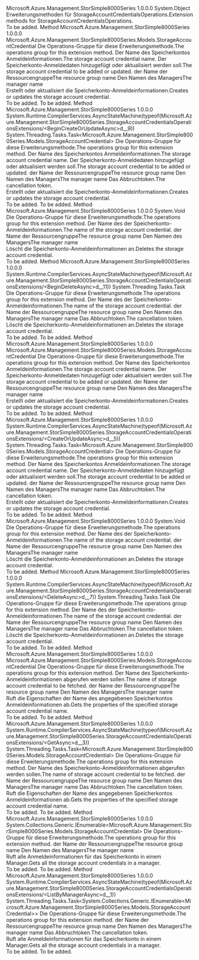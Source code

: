 <Type Name="StorageAccountCredentialsOperationsExtensions" FullName="Microsoft.Azure.Management.StorSimple8000Series.StorageAccountCredentialsOperationsExtensions">
  <TypeSignature Language="C#" Value="public static class StorageAccountCredentialsOperationsExtensions" />
  <TypeSignature Language="ILAsm" Value=".class public auto ansi abstract sealed beforefieldinit StorageAccountCredentialsOperationsExtensions extends System.Object" />
  <TypeSignature Language="DocId" Value="T:Microsoft.Azure.Management.StorSimple8000Series.StorageAccountCredentialsOperationsExtensions" />
  <TypeSignature Language="VB.NET" Value="Public Module StorageAccountCredentialsOperationsExtensions" />
  <TypeSignature Language="F#" Value="type StorageAccountCredentialsOperationsExtensions = class" />
  <AssemblyInfo>
    <AssemblyName>Microsoft.Azure.Management.StorSimple8000Series</AssemblyName>
    <AssemblyVersion>1.0.0.0</AssemblyVersion>
  </AssemblyInfo>
  <Base>
    <BaseTypeName>System.Object</BaseTypeName>
  </Base>
  <Interfaces />
  <Docs>
    <summary>
            <span data-ttu-id="22170-101">Erweiterungsmethoden für StorageAccountCredentialsOperations.</span><span class="sxs-lookup"><span data-stu-id="22170-101">Extension methods for StorageAccountCredentialsOperations.</span></span>
            </summary>
    <remarks>To be added.</remarks>
  </Docs>
  <Members>
    <Member MemberName="BeginCreateOrUpdate">
      <MemberSignature Language="C#" Value="public static Microsoft.Azure.Management.StorSimple8000Series.Models.StorageAccountCredential BeginCreateOrUpdate (this Microsoft.Azure.Management.StorSimple8000Series.IStorageAccountCredentialsOperations operations, string storageAccountCredentialName, Microsoft.Azure.Management.StorSimple8000Series.Models.StorageAccountCredential parameters, string resourceGroupName, string managerName);" />
      <MemberSignature Language="ILAsm" Value=".method public static hidebysig class Microsoft.Azure.Management.StorSimple8000Series.Models.StorageAccountCredential BeginCreateOrUpdate(class Microsoft.Azure.Management.StorSimple8000Series.IStorageAccountCredentialsOperations operations, string storageAccountCredentialName, class Microsoft.Azure.Management.StorSimple8000Series.Models.StorageAccountCredential parameters, string resourceGroupName, string managerName) cil managed" />
      <MemberSignature Language="DocId" Value="M:Microsoft.Azure.Management.StorSimple8000Series.StorageAccountCredentialsOperationsExtensions.BeginCreateOrUpdate(Microsoft.Azure.Management.StorSimple8000Series.IStorageAccountCredentialsOperations,System.String,Microsoft.Azure.Management.StorSimple8000Series.Models.StorageAccountCredential,System.String,System.String)" />
      <MemberSignature Language="VB.NET" Value="&lt;Extension()&gt;&#xA;Public Function BeginCreateOrUpdate (operations As IStorageAccountCredentialsOperations, storageAccountCredentialName As String, parameters As StorageAccountCredential, resourceGroupName As String, managerName As String) As StorageAccountCredential" />
      <MemberSignature Language="F#" Value="static member BeginCreateOrUpdate : Microsoft.Azure.Management.StorSimple8000Series.IStorageAccountCredentialsOperations * string * Microsoft.Azure.Management.StorSimple8000Series.Models.StorageAccountCredential * string * string -&gt; Microsoft.Azure.Management.StorSimple8000Series.Models.StorageAccountCredential" Usage="Microsoft.Azure.Management.StorSimple8000Series.StorageAccountCredentialsOperationsExtensions.BeginCreateOrUpdate (operations, storageAccountCredentialName, parameters, resourceGroupName, managerName)" />
      <MemberType>Method</MemberType>
      <AssemblyInfo>
        <AssemblyName>Microsoft.Azure.Management.StorSimple8000Series</AssemblyName>
        <AssemblyVersion>1.0.0.0</AssemblyVersion>
      </AssemblyInfo>
      <ReturnValue>
        <ReturnType>Microsoft.Azure.Management.StorSimple8000Series.Models.StorageAccountCredential</ReturnType>
      </ReturnValue>
      <Parameters>
        <Parameter Name="operations" Type="Microsoft.Azure.Management.StorSimple8000Series.IStorageAccountCredentialsOperations" RefType="this" />
        <Parameter Name="storageAccountCredentialName" Type="System.String" />
        <Parameter Name="parameters" Type="Microsoft.Azure.Management.StorSimple8000Series.Models.StorageAccountCredential" />
        <Parameter Name="resourceGroupName" Type="System.String" />
        <Parameter Name="managerName" Type="System.String" />
      </Parameters>
      <Docs>
        <param name="operations">
            <span data-ttu-id="22170-102">Die Operations-Gruppe für diese Erweiterungsmethode.</span><span class="sxs-lookup"><span data-stu-id="22170-102">The operations group for this extension method.</span></span>
            </param>
        <param name="storageAccountCredentialName">
            <span data-ttu-id="22170-103">Der Name des Speicherkontos Anmeldeinformationen.</span><span class="sxs-lookup"><span data-stu-id="22170-103">The storage account credential name.</span></span>
            </param>
        <param name="parameters">
            <span data-ttu-id="22170-104">Der Speicherkonto-Anmeldedaten hinzugefügt oder aktualisiert werden soll.</span><span class="sxs-lookup"><span data-stu-id="22170-104">The storage account credential to be added or updated.</span></span>
            </param>
        <param name="resourceGroupName">
            <span data-ttu-id="22170-105">der Name der Ressourcengruppe</span><span class="sxs-lookup"><span data-stu-id="22170-105">The resource group name</span></span>
            </param>
        <param name="managerName">
            <span data-ttu-id="22170-106">Den Namen des Managers</span><span class="sxs-lookup"><span data-stu-id="22170-106">The manager name</span></span>
            </param>
        <summary>
            <span data-ttu-id="22170-107">Erstellt oder aktualisiert die Speicherkonto-Anmeldeinformationen.</span><span class="sxs-lookup"><span data-stu-id="22170-107">Creates or updates the storage account credential.</span></span>
            </summary>
        <returns>To be added.</returns>
        <remarks>To be added.</remarks>
      </Docs>
    </Member>
    <Member MemberName="BeginCreateOrUpdateAsync">
      <MemberSignature Language="C#" Value="public static System.Threading.Tasks.Task&lt;Microsoft.Azure.Management.StorSimple8000Series.Models.StorageAccountCredential&gt; BeginCreateOrUpdateAsync (this Microsoft.Azure.Management.StorSimple8000Series.IStorageAccountCredentialsOperations operations, string storageAccountCredentialName, Microsoft.Azure.Management.StorSimple8000Series.Models.StorageAccountCredential parameters, string resourceGroupName, string managerName, System.Threading.CancellationToken cancellationToken = null);" />
      <MemberSignature Language="ILAsm" Value=".method public static hidebysig class System.Threading.Tasks.Task`1&lt;class Microsoft.Azure.Management.StorSimple8000Series.Models.StorageAccountCredential&gt; BeginCreateOrUpdateAsync(class Microsoft.Azure.Management.StorSimple8000Series.IStorageAccountCredentialsOperations operations, string storageAccountCredentialName, class Microsoft.Azure.Management.StorSimple8000Series.Models.StorageAccountCredential parameters, string resourceGroupName, string managerName, valuetype System.Threading.CancellationToken cancellationToken) cil managed" />
      <MemberSignature Language="DocId" Value="M:Microsoft.Azure.Management.StorSimple8000Series.StorageAccountCredentialsOperationsExtensions.BeginCreateOrUpdateAsync(Microsoft.Azure.Management.StorSimple8000Series.IStorageAccountCredentialsOperations,System.String,Microsoft.Azure.Management.StorSimple8000Series.Models.StorageAccountCredential,System.String,System.String,System.Threading.CancellationToken)" />
      <MemberSignature Language="F#" Value="static member BeginCreateOrUpdateAsync : Microsoft.Azure.Management.StorSimple8000Series.IStorageAccountCredentialsOperations * string * Microsoft.Azure.Management.StorSimple8000Series.Models.StorageAccountCredential * string * string * System.Threading.CancellationToken -&gt; System.Threading.Tasks.Task&lt;Microsoft.Azure.Management.StorSimple8000Series.Models.StorageAccountCredential&gt;" Usage="Microsoft.Azure.Management.StorSimple8000Series.StorageAccountCredentialsOperationsExtensions.BeginCreateOrUpdateAsync (operations, storageAccountCredentialName, parameters, resourceGroupName, managerName, cancellationToken)" />
      <MemberType>Method</MemberType>
      <AssemblyInfo>
        <AssemblyName>Microsoft.Azure.Management.StorSimple8000Series</AssemblyName>
        <AssemblyVersion>1.0.0.0</AssemblyVersion>
      </AssemblyInfo>
      <Attributes>
        <Attribute>
          <AttributeName>System.Runtime.CompilerServices.AsyncStateMachine(typeof(Microsoft.Azure.Management.StorSimple8000Series.StorageAccountCredentialsOperationsExtensions/&lt;BeginCreateOrUpdateAsync&gt;d__9))</AttributeName>
        </Attribute>
      </Attributes>
      <ReturnValue>
        <ReturnType>System.Threading.Tasks.Task&lt;Microsoft.Azure.Management.StorSimple8000Series.Models.StorageAccountCredential&gt;</ReturnType>
      </ReturnValue>
      <Parameters>
        <Parameter Name="operations" Type="Microsoft.Azure.Management.StorSimple8000Series.IStorageAccountCredentialsOperations" RefType="this" />
        <Parameter Name="storageAccountCredentialName" Type="System.String" />
        <Parameter Name="parameters" Type="Microsoft.Azure.Management.StorSimple8000Series.Models.StorageAccountCredential" />
        <Parameter Name="resourceGroupName" Type="System.String" />
        <Parameter Name="managerName" Type="System.String" />
        <Parameter Name="cancellationToken" Type="System.Threading.CancellationToken" />
      </Parameters>
      <Docs>
        <param name="operations">
            <span data-ttu-id="22170-108">Die Operations-Gruppe für diese Erweiterungsmethode.</span><span class="sxs-lookup"><span data-stu-id="22170-108">The operations group for this extension method.</span></span>
            </param>
        <param name="storageAccountCredentialName">
            <span data-ttu-id="22170-109">Der Name des Speicherkontos Anmeldeinformationen.</span><span class="sxs-lookup"><span data-stu-id="22170-109">The storage account credential name.</span></span>
            </param>
        <param name="parameters">
            <span data-ttu-id="22170-110">Der Speicherkonto-Anmeldedaten hinzugefügt oder aktualisiert werden soll.</span><span class="sxs-lookup"><span data-stu-id="22170-110">The storage account credential to be added or updated.</span></span>
            </param>
        <param name="resourceGroupName">
            <span data-ttu-id="22170-111">der Name der Ressourcengruppe</span><span class="sxs-lookup"><span data-stu-id="22170-111">The resource group name</span></span>
            </param>
        <param name="managerName">
            <span data-ttu-id="22170-112">Den Namen des Managers</span><span class="sxs-lookup"><span data-stu-id="22170-112">The manager name</span></span>
            </param>
        <param name="cancellationToken">
            <span data-ttu-id="22170-113">Das Abbruchtoken.</span><span class="sxs-lookup"><span data-stu-id="22170-113">The cancellation token.</span></span>
            </param>
        <summary>
            <span data-ttu-id="22170-114">Erstellt oder aktualisiert die Speicherkonto-Anmeldeinformationen.</span><span class="sxs-lookup"><span data-stu-id="22170-114">Creates or updates the storage account credential.</span></span>
            </summary>
        <returns>To be added.</returns>
        <remarks>To be added.</remarks>
      </Docs>
    </Member>
    <Member MemberName="BeginDelete">
      <MemberSignature Language="C#" Value="public static void BeginDelete (this Microsoft.Azure.Management.StorSimple8000Series.IStorageAccountCredentialsOperations operations, string storageAccountCredentialName, string resourceGroupName, string managerName);" />
      <MemberSignature Language="ILAsm" Value=".method public static hidebysig void BeginDelete(class Microsoft.Azure.Management.StorSimple8000Series.IStorageAccountCredentialsOperations operations, string storageAccountCredentialName, string resourceGroupName, string managerName) cil managed" />
      <MemberSignature Language="DocId" Value="M:Microsoft.Azure.Management.StorSimple8000Series.StorageAccountCredentialsOperationsExtensions.BeginDelete(Microsoft.Azure.Management.StorSimple8000Series.IStorageAccountCredentialsOperations,System.String,System.String,System.String)" />
      <MemberSignature Language="VB.NET" Value="&lt;Extension()&gt;&#xA;Public Sub BeginDelete (operations As IStorageAccountCredentialsOperations, storageAccountCredentialName As String, resourceGroupName As String, managerName As String)" />
      <MemberSignature Language="F#" Value="static member BeginDelete : Microsoft.Azure.Management.StorSimple8000Series.IStorageAccountCredentialsOperations * string * string * string -&gt; unit" Usage="Microsoft.Azure.Management.StorSimple8000Series.StorageAccountCredentialsOperationsExtensions.BeginDelete (operations, storageAccountCredentialName, resourceGroupName, managerName)" />
      <MemberType>Method</MemberType>
      <AssemblyInfo>
        <AssemblyName>Microsoft.Azure.Management.StorSimple8000Series</AssemblyName>
        <AssemblyVersion>1.0.0.0</AssemblyVersion>
      </AssemblyInfo>
      <ReturnValue>
        <ReturnType>System.Void</ReturnType>
      </ReturnValue>
      <Parameters>
        <Parameter Name="operations" Type="Microsoft.Azure.Management.StorSimple8000Series.IStorageAccountCredentialsOperations" RefType="this" />
        <Parameter Name="storageAccountCredentialName" Type="System.String" />
        <Parameter Name="resourceGroupName" Type="System.String" />
        <Parameter Name="managerName" Type="System.String" />
      </Parameters>
      <Docs>
        <param name="operations">
            <span data-ttu-id="22170-115">Die Operations-Gruppe für diese Erweiterungsmethode.</span><span class="sxs-lookup"><span data-stu-id="22170-115">The operations group for this extension method.</span></span>
            </param>
        <param name="storageAccountCredentialName">
            <span data-ttu-id="22170-116">Der Name des der Speicherkonto-Anmeldeinformationen.</span><span class="sxs-lookup"><span data-stu-id="22170-116">The name of the storage account credential.</span></span>
            </param>
        <param name="resourceGroupName">
            <span data-ttu-id="22170-117">der Name der Ressourcengruppe</span><span class="sxs-lookup"><span data-stu-id="22170-117">The resource group name</span></span>
            </param>
        <param name="managerName">
            <span data-ttu-id="22170-118">Den Namen des Managers</span><span class="sxs-lookup"><span data-stu-id="22170-118">The manager name</span></span>
            </param>
        <summary>
            <span data-ttu-id="22170-119">Löscht die Speicherkonto-Anmeldeinformationen an.</span><span class="sxs-lookup"><span data-stu-id="22170-119">Deletes the storage account credential.</span></span>
            </summary>
        <remarks>To be added.</remarks>
      </Docs>
    </Member>
    <Member MemberName="BeginDeleteAsync">
      <MemberSignature Language="C#" Value="public static System.Threading.Tasks.Task BeginDeleteAsync (this Microsoft.Azure.Management.StorSimple8000Series.IStorageAccountCredentialsOperations operations, string storageAccountCredentialName, string resourceGroupName, string managerName, System.Threading.CancellationToken cancellationToken = null);" />
      <MemberSignature Language="ILAsm" Value=".method public static hidebysig class System.Threading.Tasks.Task BeginDeleteAsync(class Microsoft.Azure.Management.StorSimple8000Series.IStorageAccountCredentialsOperations operations, string storageAccountCredentialName, string resourceGroupName, string managerName, valuetype System.Threading.CancellationToken cancellationToken) cil managed" />
      <MemberSignature Language="DocId" Value="M:Microsoft.Azure.Management.StorSimple8000Series.StorageAccountCredentialsOperationsExtensions.BeginDeleteAsync(Microsoft.Azure.Management.StorSimple8000Series.IStorageAccountCredentialsOperations,System.String,System.String,System.String,System.Threading.CancellationToken)" />
      <MemberSignature Language="F#" Value="static member BeginDeleteAsync : Microsoft.Azure.Management.StorSimple8000Series.IStorageAccountCredentialsOperations * string * string * string * System.Threading.CancellationToken -&gt; System.Threading.Tasks.Task" Usage="Microsoft.Azure.Management.StorSimple8000Series.StorageAccountCredentialsOperationsExtensions.BeginDeleteAsync (operations, storageAccountCredentialName, resourceGroupName, managerName, cancellationToken)" />
      <MemberType>Method</MemberType>
      <AssemblyInfo>
        <AssemblyName>Microsoft.Azure.Management.StorSimple8000Series</AssemblyName>
        <AssemblyVersion>1.0.0.0</AssemblyVersion>
      </AssemblyInfo>
      <Attributes>
        <Attribute>
          <AttributeName>System.Runtime.CompilerServices.AsyncStateMachine(typeof(Microsoft.Azure.Management.StorSimple8000Series.StorageAccountCredentialsOperationsExtensions/&lt;BeginDeleteAsync&gt;d__11))</AttributeName>
        </Attribute>
      </Attributes>
      <ReturnValue>
        <ReturnType>System.Threading.Tasks.Task</ReturnType>
      </ReturnValue>
      <Parameters>
        <Parameter Name="operations" Type="Microsoft.Azure.Management.StorSimple8000Series.IStorageAccountCredentialsOperations" RefType="this" />
        <Parameter Name="storageAccountCredentialName" Type="System.String" />
        <Parameter Name="resourceGroupName" Type="System.String" />
        <Parameter Name="managerName" Type="System.String" />
        <Parameter Name="cancellationToken" Type="System.Threading.CancellationToken" />
      </Parameters>
      <Docs>
        <param name="operations">
            <span data-ttu-id="22170-120">Die Operations-Gruppe für diese Erweiterungsmethode.</span><span class="sxs-lookup"><span data-stu-id="22170-120">The operations group for this extension method.</span></span>
            </param>
        <param name="storageAccountCredentialName">
            <span data-ttu-id="22170-121">Der Name des der Speicherkonto-Anmeldeinformationen.</span><span class="sxs-lookup"><span data-stu-id="22170-121">The name of the storage account credential.</span></span>
            </param>
        <param name="resourceGroupName">
            <span data-ttu-id="22170-122">der Name der Ressourcengruppe</span><span class="sxs-lookup"><span data-stu-id="22170-122">The resource group name</span></span>
            </param>
        <param name="managerName">
            <span data-ttu-id="22170-123">Den Namen des Managers</span><span class="sxs-lookup"><span data-stu-id="22170-123">The manager name</span></span>
            </param>
        <param name="cancellationToken">
            <span data-ttu-id="22170-124">Das Abbruchtoken.</span><span class="sxs-lookup"><span data-stu-id="22170-124">The cancellation token.</span></span>
            </param>
        <summary>
            <span data-ttu-id="22170-125">Löscht die Speicherkonto-Anmeldeinformationen an.</span><span class="sxs-lookup"><span data-stu-id="22170-125">Deletes the storage account credential.</span></span>
            </summary>
        <returns>To be added.</returns>
        <remarks>To be added.</remarks>
      </Docs>
    </Member>
    <Member MemberName="CreateOrUpdate">
      <MemberSignature Language="C#" Value="public static Microsoft.Azure.Management.StorSimple8000Series.Models.StorageAccountCredential CreateOrUpdate (this Microsoft.Azure.Management.StorSimple8000Series.IStorageAccountCredentialsOperations operations, string storageAccountCredentialName, Microsoft.Azure.Management.StorSimple8000Series.Models.StorageAccountCredential parameters, string resourceGroupName, string managerName);" />
      <MemberSignature Language="ILAsm" Value=".method public static hidebysig class Microsoft.Azure.Management.StorSimple8000Series.Models.StorageAccountCredential CreateOrUpdate(class Microsoft.Azure.Management.StorSimple8000Series.IStorageAccountCredentialsOperations operations, string storageAccountCredentialName, class Microsoft.Azure.Management.StorSimple8000Series.Models.StorageAccountCredential parameters, string resourceGroupName, string managerName) cil managed" />
      <MemberSignature Language="DocId" Value="M:Microsoft.Azure.Management.StorSimple8000Series.StorageAccountCredentialsOperationsExtensions.CreateOrUpdate(Microsoft.Azure.Management.StorSimple8000Series.IStorageAccountCredentialsOperations,System.String,Microsoft.Azure.Management.StorSimple8000Series.Models.StorageAccountCredential,System.String,System.String)" />
      <MemberSignature Language="VB.NET" Value="&lt;Extension()&gt;&#xA;Public Function CreateOrUpdate (operations As IStorageAccountCredentialsOperations, storageAccountCredentialName As String, parameters As StorageAccountCredential, resourceGroupName As String, managerName As String) As StorageAccountCredential" />
      <MemberSignature Language="F#" Value="static member CreateOrUpdate : Microsoft.Azure.Management.StorSimple8000Series.IStorageAccountCredentialsOperations * string * Microsoft.Azure.Management.StorSimple8000Series.Models.StorageAccountCredential * string * string -&gt; Microsoft.Azure.Management.StorSimple8000Series.Models.StorageAccountCredential" Usage="Microsoft.Azure.Management.StorSimple8000Series.StorageAccountCredentialsOperationsExtensions.CreateOrUpdate (operations, storageAccountCredentialName, parameters, resourceGroupName, managerName)" />
      <MemberType>Method</MemberType>
      <AssemblyInfo>
        <AssemblyName>Microsoft.Azure.Management.StorSimple8000Series</AssemblyName>
        <AssemblyVersion>1.0.0.0</AssemblyVersion>
      </AssemblyInfo>
      <ReturnValue>
        <ReturnType>Microsoft.Azure.Management.StorSimple8000Series.Models.StorageAccountCredential</ReturnType>
      </ReturnValue>
      <Parameters>
        <Parameter Name="operations" Type="Microsoft.Azure.Management.StorSimple8000Series.IStorageAccountCredentialsOperations" RefType="this" />
        <Parameter Name="storageAccountCredentialName" Type="System.String" />
        <Parameter Name="parameters" Type="Microsoft.Azure.Management.StorSimple8000Series.Models.StorageAccountCredential" />
        <Parameter Name="resourceGroupName" Type="System.String" />
        <Parameter Name="managerName" Type="System.String" />
      </Parameters>
      <Docs>
        <param name="operations">
            <span data-ttu-id="22170-126">Die Operations-Gruppe für diese Erweiterungsmethode.</span><span class="sxs-lookup"><span data-stu-id="22170-126">The operations group for this extension method.</span></span>
            </param>
        <param name="storageAccountCredentialName">
            <span data-ttu-id="22170-127">Der Name des Speicherkontos Anmeldeinformationen.</span><span class="sxs-lookup"><span data-stu-id="22170-127">The storage account credential name.</span></span>
            </param>
        <param name="parameters">
            <span data-ttu-id="22170-128">Der Speicherkonto-Anmeldedaten hinzugefügt oder aktualisiert werden soll.</span><span class="sxs-lookup"><span data-stu-id="22170-128">The storage account credential to be added or updated.</span></span>
            </param>
        <param name="resourceGroupName">
            <span data-ttu-id="22170-129">der Name der Ressourcengruppe</span><span class="sxs-lookup"><span data-stu-id="22170-129">The resource group name</span></span>
            </param>
        <param name="managerName">
            <span data-ttu-id="22170-130">Den Namen des Managers</span><span class="sxs-lookup"><span data-stu-id="22170-130">The manager name</span></span>
            </param>
        <summary>
            <span data-ttu-id="22170-131">Erstellt oder aktualisiert die Speicherkonto-Anmeldeinformationen.</span><span class="sxs-lookup"><span data-stu-id="22170-131">Creates or updates the storage account credential.</span></span>
            </summary>
        <returns>To be added.</returns>
        <remarks>To be added.</remarks>
      </Docs>
    </Member>
    <Member MemberName="CreateOrUpdateAsync">
      <MemberSignature Language="C#" Value="public static System.Threading.Tasks.Task&lt;Microsoft.Azure.Management.StorSimple8000Series.Models.StorageAccountCredential&gt; CreateOrUpdateAsync (this Microsoft.Azure.Management.StorSimple8000Series.IStorageAccountCredentialsOperations operations, string storageAccountCredentialName, Microsoft.Azure.Management.StorSimple8000Series.Models.StorageAccountCredential parameters, string resourceGroupName, string managerName, System.Threading.CancellationToken cancellationToken = null);" />
      <MemberSignature Language="ILAsm" Value=".method public static hidebysig class System.Threading.Tasks.Task`1&lt;class Microsoft.Azure.Management.StorSimple8000Series.Models.StorageAccountCredential&gt; CreateOrUpdateAsync(class Microsoft.Azure.Management.StorSimple8000Series.IStorageAccountCredentialsOperations operations, string storageAccountCredentialName, class Microsoft.Azure.Management.StorSimple8000Series.Models.StorageAccountCredential parameters, string resourceGroupName, string managerName, valuetype System.Threading.CancellationToken cancellationToken) cil managed" />
      <MemberSignature Language="DocId" Value="M:Microsoft.Azure.Management.StorSimple8000Series.StorageAccountCredentialsOperationsExtensions.CreateOrUpdateAsync(Microsoft.Azure.Management.StorSimple8000Series.IStorageAccountCredentialsOperations,System.String,Microsoft.Azure.Management.StorSimple8000Series.Models.StorageAccountCredential,System.String,System.String,System.Threading.CancellationToken)" />
      <MemberSignature Language="F#" Value="static member CreateOrUpdateAsync : Microsoft.Azure.Management.StorSimple8000Series.IStorageAccountCredentialsOperations * string * Microsoft.Azure.Management.StorSimple8000Series.Models.StorageAccountCredential * string * string * System.Threading.CancellationToken -&gt; System.Threading.Tasks.Task&lt;Microsoft.Azure.Management.StorSimple8000Series.Models.StorageAccountCredential&gt;" Usage="Microsoft.Azure.Management.StorSimple8000Series.StorageAccountCredentialsOperationsExtensions.CreateOrUpdateAsync (operations, storageAccountCredentialName, parameters, resourceGroupName, managerName, cancellationToken)" />
      <MemberType>Method</MemberType>
      <AssemblyInfo>
        <AssemblyName>Microsoft.Azure.Management.StorSimple8000Series</AssemblyName>
        <AssemblyVersion>1.0.0.0</AssemblyVersion>
      </AssemblyInfo>
      <Attributes>
        <Attribute>
          <AttributeName>System.Runtime.CompilerServices.AsyncStateMachine(typeof(Microsoft.Azure.Management.StorSimple8000Series.StorageAccountCredentialsOperationsExtensions/&lt;CreateOrUpdateAsync&gt;d__5))</AttributeName>
        </Attribute>
      </Attributes>
      <ReturnValue>
        <ReturnType>System.Threading.Tasks.Task&lt;Microsoft.Azure.Management.StorSimple8000Series.Models.StorageAccountCredential&gt;</ReturnType>
      </ReturnValue>
      <Parameters>
        <Parameter Name="operations" Type="Microsoft.Azure.Management.StorSimple8000Series.IStorageAccountCredentialsOperations" RefType="this" />
        <Parameter Name="storageAccountCredentialName" Type="System.String" />
        <Parameter Name="parameters" Type="Microsoft.Azure.Management.StorSimple8000Series.Models.StorageAccountCredential" />
        <Parameter Name="resourceGroupName" Type="System.String" />
        <Parameter Name="managerName" Type="System.String" />
        <Parameter Name="cancellationToken" Type="System.Threading.CancellationToken" />
      </Parameters>
      <Docs>
        <param name="operations">
            <span data-ttu-id="22170-132">Die Operations-Gruppe für diese Erweiterungsmethode.</span><span class="sxs-lookup"><span data-stu-id="22170-132">The operations group for this extension method.</span></span>
            </param>
        <param name="storageAccountCredentialName">
            <span data-ttu-id="22170-133">Der Name des Speicherkontos Anmeldeinformationen.</span><span class="sxs-lookup"><span data-stu-id="22170-133">The storage account credential name.</span></span>
            </param>
        <param name="parameters">
            <span data-ttu-id="22170-134">Der Speicherkonto-Anmeldedaten hinzugefügt oder aktualisiert werden soll.</span><span class="sxs-lookup"><span data-stu-id="22170-134">The storage account credential to be added or updated.</span></span>
            </param>
        <param name="resourceGroupName">
            <span data-ttu-id="22170-135">der Name der Ressourcengruppe</span><span class="sxs-lookup"><span data-stu-id="22170-135">The resource group name</span></span>
            </param>
        <param name="managerName">
            <span data-ttu-id="22170-136">Den Namen des Managers</span><span class="sxs-lookup"><span data-stu-id="22170-136">The manager name</span></span>
            </param>
        <param name="cancellationToken">
            <span data-ttu-id="22170-137">Das Abbruchtoken.</span><span class="sxs-lookup"><span data-stu-id="22170-137">The cancellation token.</span></span>
            </param>
        <summary>
            <span data-ttu-id="22170-138">Erstellt oder aktualisiert die Speicherkonto-Anmeldeinformationen.</span><span class="sxs-lookup"><span data-stu-id="22170-138">Creates or updates the storage account credential.</span></span>
            </summary>
        <returns>To be added.</returns>
        <remarks>To be added.</remarks>
      </Docs>
    </Member>
    <Member MemberName="Delete">
      <MemberSignature Language="C#" Value="public static void Delete (this Microsoft.Azure.Management.StorSimple8000Series.IStorageAccountCredentialsOperations operations, string storageAccountCredentialName, string resourceGroupName, string managerName);" />
      <MemberSignature Language="ILAsm" Value=".method public static hidebysig void Delete(class Microsoft.Azure.Management.StorSimple8000Series.IStorageAccountCredentialsOperations operations, string storageAccountCredentialName, string resourceGroupName, string managerName) cil managed" />
      <MemberSignature Language="DocId" Value="M:Microsoft.Azure.Management.StorSimple8000Series.StorageAccountCredentialsOperationsExtensions.Delete(Microsoft.Azure.Management.StorSimple8000Series.IStorageAccountCredentialsOperations,System.String,System.String,System.String)" />
      <MemberSignature Language="VB.NET" Value="&lt;Extension()&gt;&#xA;Public Sub Delete (operations As IStorageAccountCredentialsOperations, storageAccountCredentialName As String, resourceGroupName As String, managerName As String)" />
      <MemberSignature Language="F#" Value="static member Delete : Microsoft.Azure.Management.StorSimple8000Series.IStorageAccountCredentialsOperations * string * string * string -&gt; unit" Usage="Microsoft.Azure.Management.StorSimple8000Series.StorageAccountCredentialsOperationsExtensions.Delete (operations, storageAccountCredentialName, resourceGroupName, managerName)" />
      <MemberType>Method</MemberType>
      <AssemblyInfo>
        <AssemblyName>Microsoft.Azure.Management.StorSimple8000Series</AssemblyName>
        <AssemblyVersion>1.0.0.0</AssemblyVersion>
      </AssemblyInfo>
      <ReturnValue>
        <ReturnType>System.Void</ReturnType>
      </ReturnValue>
      <Parameters>
        <Parameter Name="operations" Type="Microsoft.Azure.Management.StorSimple8000Series.IStorageAccountCredentialsOperations" RefType="this" />
        <Parameter Name="storageAccountCredentialName" Type="System.String" />
        <Parameter Name="resourceGroupName" Type="System.String" />
        <Parameter Name="managerName" Type="System.String" />
      </Parameters>
      <Docs>
        <param name="operations">
            <span data-ttu-id="22170-139">Die Operations-Gruppe für diese Erweiterungsmethode.</span><span class="sxs-lookup"><span data-stu-id="22170-139">The operations group for this extension method.</span></span>
            </param>
        <param name="storageAccountCredentialName">
            <span data-ttu-id="22170-140">Der Name des der Speicherkonto-Anmeldeinformationen.</span><span class="sxs-lookup"><span data-stu-id="22170-140">The name of the storage account credential.</span></span>
            </param>
        <param name="resourceGroupName">
            <span data-ttu-id="22170-141">der Name der Ressourcengruppe</span><span class="sxs-lookup"><span data-stu-id="22170-141">The resource group name</span></span>
            </param>
        <param name="managerName">
            <span data-ttu-id="22170-142">Den Namen des Managers</span><span class="sxs-lookup"><span data-stu-id="22170-142">The manager name</span></span>
            </param>
        <summary>
            <span data-ttu-id="22170-143">Löscht die Speicherkonto-Anmeldeinformationen an.</span><span class="sxs-lookup"><span data-stu-id="22170-143">Deletes the storage account credential.</span></span>
            </summary>
        <remarks>To be added.</remarks>
      </Docs>
    </Member>
    <Member MemberName="DeleteAsync">
      <MemberSignature Language="C#" Value="public static System.Threading.Tasks.Task DeleteAsync (this Microsoft.Azure.Management.StorSimple8000Series.IStorageAccountCredentialsOperations operations, string storageAccountCredentialName, string resourceGroupName, string managerName, System.Threading.CancellationToken cancellationToken = null);" />
      <MemberSignature Language="ILAsm" Value=".method public static hidebysig class System.Threading.Tasks.Task DeleteAsync(class Microsoft.Azure.Management.StorSimple8000Series.IStorageAccountCredentialsOperations operations, string storageAccountCredentialName, string resourceGroupName, string managerName, valuetype System.Threading.CancellationToken cancellationToken) cil managed" />
      <MemberSignature Language="DocId" Value="M:Microsoft.Azure.Management.StorSimple8000Series.StorageAccountCredentialsOperationsExtensions.DeleteAsync(Microsoft.Azure.Management.StorSimple8000Series.IStorageAccountCredentialsOperations,System.String,System.String,System.String,System.Threading.CancellationToken)" />
      <MemberSignature Language="F#" Value="static member DeleteAsync : Microsoft.Azure.Management.StorSimple8000Series.IStorageAccountCredentialsOperations * string * string * string * System.Threading.CancellationToken -&gt; System.Threading.Tasks.Task" Usage="Microsoft.Azure.Management.StorSimple8000Series.StorageAccountCredentialsOperationsExtensions.DeleteAsync (operations, storageAccountCredentialName, resourceGroupName, managerName, cancellationToken)" />
      <MemberType>Method</MemberType>
      <AssemblyInfo>
        <AssemblyName>Microsoft.Azure.Management.StorSimple8000Series</AssemblyName>
        <AssemblyVersion>1.0.0.0</AssemblyVersion>
      </AssemblyInfo>
      <Attributes>
        <Attribute>
          <AttributeName>System.Runtime.CompilerServices.AsyncStateMachine(typeof(Microsoft.Azure.Management.StorSimple8000Series.StorageAccountCredentialsOperationsExtensions/&lt;DeleteAsync&gt;d__7))</AttributeName>
        </Attribute>
      </Attributes>
      <ReturnValue>
        <ReturnType>System.Threading.Tasks.Task</ReturnType>
      </ReturnValue>
      <Parameters>
        <Parameter Name="operations" Type="Microsoft.Azure.Management.StorSimple8000Series.IStorageAccountCredentialsOperations" RefType="this" />
        <Parameter Name="storageAccountCredentialName" Type="System.String" />
        <Parameter Name="resourceGroupName" Type="System.String" />
        <Parameter Name="managerName" Type="System.String" />
        <Parameter Name="cancellationToken" Type="System.Threading.CancellationToken" />
      </Parameters>
      <Docs>
        <param name="operations">
            <span data-ttu-id="22170-144">Die Operations-Gruppe für diese Erweiterungsmethode.</span><span class="sxs-lookup"><span data-stu-id="22170-144">The operations group for this extension method.</span></span>
            </param>
        <param name="storageAccountCredentialName">
            <span data-ttu-id="22170-145">Der Name des der Speicherkonto-Anmeldeinformationen.</span><span class="sxs-lookup"><span data-stu-id="22170-145">The name of the storage account credential.</span></span>
            </param>
        <param name="resourceGroupName">
            <span data-ttu-id="22170-146">der Name der Ressourcengruppe</span><span class="sxs-lookup"><span data-stu-id="22170-146">The resource group name</span></span>
            </param>
        <param name="managerName">
            <span data-ttu-id="22170-147">Den Namen des Managers</span><span class="sxs-lookup"><span data-stu-id="22170-147">The manager name</span></span>
            </param>
        <param name="cancellationToken">
            <span data-ttu-id="22170-148">Das Abbruchtoken.</span><span class="sxs-lookup"><span data-stu-id="22170-148">The cancellation token.</span></span>
            </param>
        <summary>
            <span data-ttu-id="22170-149">Löscht die Speicherkonto-Anmeldeinformationen an.</span><span class="sxs-lookup"><span data-stu-id="22170-149">Deletes the storage account credential.</span></span>
            </summary>
        <returns>To be added.</returns>
        <remarks>To be added.</remarks>
      </Docs>
    </Member>
    <Member MemberName="Get">
      <MemberSignature Language="C#" Value="public static Microsoft.Azure.Management.StorSimple8000Series.Models.StorageAccountCredential Get (this Microsoft.Azure.Management.StorSimple8000Series.IStorageAccountCredentialsOperations operations, string storageAccountCredentialName, string resourceGroupName, string managerName);" />
      <MemberSignature Language="ILAsm" Value=".method public static hidebysig class Microsoft.Azure.Management.StorSimple8000Series.Models.StorageAccountCredential Get(class Microsoft.Azure.Management.StorSimple8000Series.IStorageAccountCredentialsOperations operations, string storageAccountCredentialName, string resourceGroupName, string managerName) cil managed" />
      <MemberSignature Language="DocId" Value="M:Microsoft.Azure.Management.StorSimple8000Series.StorageAccountCredentialsOperationsExtensions.Get(Microsoft.Azure.Management.StorSimple8000Series.IStorageAccountCredentialsOperations,System.String,System.String,System.String)" />
      <MemberSignature Language="VB.NET" Value="&lt;Extension()&gt;&#xA;Public Function Get (operations As IStorageAccountCredentialsOperations, storageAccountCredentialName As String, resourceGroupName As String, managerName As String) As StorageAccountCredential" />
      <MemberSignature Language="F#" Value="static member Get : Microsoft.Azure.Management.StorSimple8000Series.IStorageAccountCredentialsOperations * string * string * string -&gt; Microsoft.Azure.Management.StorSimple8000Series.Models.StorageAccountCredential" Usage="Microsoft.Azure.Management.StorSimple8000Series.StorageAccountCredentialsOperationsExtensions.Get (operations, storageAccountCredentialName, resourceGroupName, managerName)" />
      <MemberType>Method</MemberType>
      <AssemblyInfo>
        <AssemblyName>Microsoft.Azure.Management.StorSimple8000Series</AssemblyName>
        <AssemblyVersion>1.0.0.0</AssemblyVersion>
      </AssemblyInfo>
      <ReturnValue>
        <ReturnType>Microsoft.Azure.Management.StorSimple8000Series.Models.StorageAccountCredential</ReturnType>
      </ReturnValue>
      <Parameters>
        <Parameter Name="operations" Type="Microsoft.Azure.Management.StorSimple8000Series.IStorageAccountCredentialsOperations" RefType="this" />
        <Parameter Name="storageAccountCredentialName" Type="System.String" />
        <Parameter Name="resourceGroupName" Type="System.String" />
        <Parameter Name="managerName" Type="System.String" />
      </Parameters>
      <Docs>
        <param name="operations">
            <span data-ttu-id="22170-150">Die Operations-Gruppe für diese Erweiterungsmethode.</span><span class="sxs-lookup"><span data-stu-id="22170-150">The operations group for this extension method.</span></span>
            </param>
        <param name="storageAccountCredentialName">
            <span data-ttu-id="22170-151">Der Name des Speicherkonto-Anmeldeinformationen abgerufen werden sollen.</span><span class="sxs-lookup"><span data-stu-id="22170-151">The name of storage account credential to be fetched.</span></span>
            </param>
        <param name="resourceGroupName">
            <span data-ttu-id="22170-152">der Name der Ressourcengruppe</span><span class="sxs-lookup"><span data-stu-id="22170-152">The resource group name</span></span>
            </param>
        <param name="managerName">
            <span data-ttu-id="22170-153">Den Namen des Managers</span><span class="sxs-lookup"><span data-stu-id="22170-153">The manager name</span></span>
            </param>
        <summary>
            <span data-ttu-id="22170-154">Ruft die Eigenschaften der Name des angegebenen Speicherkontos Anmeldeinformationen ab.</span><span class="sxs-lookup"><span data-stu-id="22170-154">Gets the properties of the specified storage account credential name.</span></span>
            </summary>
        <returns>To be added.</returns>
        <remarks>To be added.</remarks>
      </Docs>
    </Member>
    <Member MemberName="GetAsync">
      <MemberSignature Language="C#" Value="public static System.Threading.Tasks.Task&lt;Microsoft.Azure.Management.StorSimple8000Series.Models.StorageAccountCredential&gt; GetAsync (this Microsoft.Azure.Management.StorSimple8000Series.IStorageAccountCredentialsOperations operations, string storageAccountCredentialName, string resourceGroupName, string managerName, System.Threading.CancellationToken cancellationToken = null);" />
      <MemberSignature Language="ILAsm" Value=".method public static hidebysig class System.Threading.Tasks.Task`1&lt;class Microsoft.Azure.Management.StorSimple8000Series.Models.StorageAccountCredential&gt; GetAsync(class Microsoft.Azure.Management.StorSimple8000Series.IStorageAccountCredentialsOperations operations, string storageAccountCredentialName, string resourceGroupName, string managerName, valuetype System.Threading.CancellationToken cancellationToken) cil managed" />
      <MemberSignature Language="DocId" Value="M:Microsoft.Azure.Management.StorSimple8000Series.StorageAccountCredentialsOperationsExtensions.GetAsync(Microsoft.Azure.Management.StorSimple8000Series.IStorageAccountCredentialsOperations,System.String,System.String,System.String,System.Threading.CancellationToken)" />
      <MemberSignature Language="F#" Value="static member GetAsync : Microsoft.Azure.Management.StorSimple8000Series.IStorageAccountCredentialsOperations * string * string * string * System.Threading.CancellationToken -&gt; System.Threading.Tasks.Task&lt;Microsoft.Azure.Management.StorSimple8000Series.Models.StorageAccountCredential&gt;" Usage="Microsoft.Azure.Management.StorSimple8000Series.StorageAccountCredentialsOperationsExtensions.GetAsync (operations, storageAccountCredentialName, resourceGroupName, managerName, cancellationToken)" />
      <MemberType>Method</MemberType>
      <AssemblyInfo>
        <AssemblyName>Microsoft.Azure.Management.StorSimple8000Series</AssemblyName>
        <AssemblyVersion>1.0.0.0</AssemblyVersion>
      </AssemblyInfo>
      <Attributes>
        <Attribute>
          <AttributeName>System.Runtime.CompilerServices.AsyncStateMachine(typeof(Microsoft.Azure.Management.StorSimple8000Series.StorageAccountCredentialsOperationsExtensions/&lt;GetAsync&gt;d__3))</AttributeName>
        </Attribute>
      </Attributes>
      <ReturnValue>
        <ReturnType>System.Threading.Tasks.Task&lt;Microsoft.Azure.Management.StorSimple8000Series.Models.StorageAccountCredential&gt;</ReturnType>
      </ReturnValue>
      <Parameters>
        <Parameter Name="operations" Type="Microsoft.Azure.Management.StorSimple8000Series.IStorageAccountCredentialsOperations" RefType="this" />
        <Parameter Name="storageAccountCredentialName" Type="System.String" />
        <Parameter Name="resourceGroupName" Type="System.String" />
        <Parameter Name="managerName" Type="System.String" />
        <Parameter Name="cancellationToken" Type="System.Threading.CancellationToken" />
      </Parameters>
      <Docs>
        <param name="operations">
            <span data-ttu-id="22170-155">Die Operations-Gruppe für diese Erweiterungsmethode.</span><span class="sxs-lookup"><span data-stu-id="22170-155">The operations group for this extension method.</span></span>
            </param>
        <param name="storageAccountCredentialName">
            <span data-ttu-id="22170-156">Der Name des Speicherkonto-Anmeldeinformationen abgerufen werden sollen.</span><span class="sxs-lookup"><span data-stu-id="22170-156">The name of storage account credential to be fetched.</span></span>
            </param>
        <param name="resourceGroupName">
            <span data-ttu-id="22170-157">der Name der Ressourcengruppe</span><span class="sxs-lookup"><span data-stu-id="22170-157">The resource group name</span></span>
            </param>
        <param name="managerName">
            <span data-ttu-id="22170-158">Den Namen des Managers</span><span class="sxs-lookup"><span data-stu-id="22170-158">The manager name</span></span>
            </param>
        <param name="cancellationToken">
            <span data-ttu-id="22170-159">Das Abbruchtoken.</span><span class="sxs-lookup"><span data-stu-id="22170-159">The cancellation token.</span></span>
            </param>
        <summary>
            <span data-ttu-id="22170-160">Ruft die Eigenschaften der Name des angegebenen Speicherkontos Anmeldeinformationen ab.</span><span class="sxs-lookup"><span data-stu-id="22170-160">Gets the properties of the specified storage account credential name.</span></span>
            </summary>
        <returns>To be added.</returns>
        <remarks>To be added.</remarks>
      </Docs>
    </Member>
    <Member MemberName="ListByManager">
      <MemberSignature Language="C#" Value="public static System.Collections.Generic.IEnumerable&lt;Microsoft.Azure.Management.StorSimple8000Series.Models.StorageAccountCredential&gt; ListByManager (this Microsoft.Azure.Management.StorSimple8000Series.IStorageAccountCredentialsOperations operations, string resourceGroupName, string managerName);" />
      <MemberSignature Language="ILAsm" Value=".method public static hidebysig class System.Collections.Generic.IEnumerable`1&lt;class Microsoft.Azure.Management.StorSimple8000Series.Models.StorageAccountCredential&gt; ListByManager(class Microsoft.Azure.Management.StorSimple8000Series.IStorageAccountCredentialsOperations operations, string resourceGroupName, string managerName) cil managed" />
      <MemberSignature Language="DocId" Value="M:Microsoft.Azure.Management.StorSimple8000Series.StorageAccountCredentialsOperationsExtensions.ListByManager(Microsoft.Azure.Management.StorSimple8000Series.IStorageAccountCredentialsOperations,System.String,System.String)" />
      <MemberSignature Language="VB.NET" Value="&lt;Extension()&gt;&#xA;Public Function ListByManager (operations As IStorageAccountCredentialsOperations, resourceGroupName As String, managerName As String) As IEnumerable(Of StorageAccountCredential)" />
      <MemberSignature Language="F#" Value="static member ListByManager : Microsoft.Azure.Management.StorSimple8000Series.IStorageAccountCredentialsOperations * string * string -&gt; seq&lt;Microsoft.Azure.Management.StorSimple8000Series.Models.StorageAccountCredential&gt;" Usage="Microsoft.Azure.Management.StorSimple8000Series.StorageAccountCredentialsOperationsExtensions.ListByManager (operations, resourceGroupName, managerName)" />
      <MemberType>Method</MemberType>
      <AssemblyInfo>
        <AssemblyName>Microsoft.Azure.Management.StorSimple8000Series</AssemblyName>
        <AssemblyVersion>1.0.0.0</AssemblyVersion>
      </AssemblyInfo>
      <ReturnValue>
        <ReturnType>System.Collections.Generic.IEnumerable&lt;Microsoft.Azure.Management.StorSimple8000Series.Models.StorageAccountCredential&gt;</ReturnType>
      </ReturnValue>
      <Parameters>
        <Parameter Name="operations" Type="Microsoft.Azure.Management.StorSimple8000Series.IStorageAccountCredentialsOperations" RefType="this" />
        <Parameter Name="resourceGroupName" Type="System.String" />
        <Parameter Name="managerName" Type="System.String" />
      </Parameters>
      <Docs>
        <param name="operations">
            <span data-ttu-id="22170-161">Die Operations-Gruppe für diese Erweiterungsmethode.</span><span class="sxs-lookup"><span data-stu-id="22170-161">The operations group for this extension method.</span></span>
            </param>
        <param name="resourceGroupName">
            <span data-ttu-id="22170-162">der Name der Ressourcengruppe</span><span class="sxs-lookup"><span data-stu-id="22170-162">The resource group name</span></span>
            </param>
        <param name="managerName">
            <span data-ttu-id="22170-163">Den Namen des Managers</span><span class="sxs-lookup"><span data-stu-id="22170-163">The manager name</span></span>
            </param>
        <summary>
            <span data-ttu-id="22170-164">Ruft alle Anmeldeinformationen für das Speicherkonto in einem Manager.</span><span class="sxs-lookup"><span data-stu-id="22170-164">Gets all the storage account credentials in a manager.</span></span>
            </summary>
        <returns>To be added.</returns>
        <remarks>To be added.</remarks>
      </Docs>
    </Member>
    <Member MemberName="ListByManagerAsync">
      <MemberSignature Language="C#" Value="public static System.Threading.Tasks.Task&lt;System.Collections.Generic.IEnumerable&lt;Microsoft.Azure.Management.StorSimple8000Series.Models.StorageAccountCredential&gt;&gt; ListByManagerAsync (this Microsoft.Azure.Management.StorSimple8000Series.IStorageAccountCredentialsOperations operations, string resourceGroupName, string managerName, System.Threading.CancellationToken cancellationToken = null);" />
      <MemberSignature Language="ILAsm" Value=".method public static hidebysig class System.Threading.Tasks.Task`1&lt;class System.Collections.Generic.IEnumerable`1&lt;class Microsoft.Azure.Management.StorSimple8000Series.Models.StorageAccountCredential&gt;&gt; ListByManagerAsync(class Microsoft.Azure.Management.StorSimple8000Series.IStorageAccountCredentialsOperations operations, string resourceGroupName, string managerName, valuetype System.Threading.CancellationToken cancellationToken) cil managed" />
      <MemberSignature Language="DocId" Value="M:Microsoft.Azure.Management.StorSimple8000Series.StorageAccountCredentialsOperationsExtensions.ListByManagerAsync(Microsoft.Azure.Management.StorSimple8000Series.IStorageAccountCredentialsOperations,System.String,System.String,System.Threading.CancellationToken)" />
      <MemberSignature Language="F#" Value="static member ListByManagerAsync : Microsoft.Azure.Management.StorSimple8000Series.IStorageAccountCredentialsOperations * string * string * System.Threading.CancellationToken -&gt; System.Threading.Tasks.Task&lt;seq&lt;Microsoft.Azure.Management.StorSimple8000Series.Models.StorageAccountCredential&gt;&gt;" Usage="Microsoft.Azure.Management.StorSimple8000Series.StorageAccountCredentialsOperationsExtensions.ListByManagerAsync (operations, resourceGroupName, managerName, cancellationToken)" />
      <MemberType>Method</MemberType>
      <AssemblyInfo>
        <AssemblyName>Microsoft.Azure.Management.StorSimple8000Series</AssemblyName>
        <AssemblyVersion>1.0.0.0</AssemblyVersion>
      </AssemblyInfo>
      <Attributes>
        <Attribute>
          <AttributeName>System.Runtime.CompilerServices.AsyncStateMachine(typeof(Microsoft.Azure.Management.StorSimple8000Series.StorageAccountCredentialsOperationsExtensions/&lt;ListByManagerAsync&gt;d__1))</AttributeName>
        </Attribute>
      </Attributes>
      <ReturnValue>
        <ReturnType>System.Threading.Tasks.Task&lt;System.Collections.Generic.IEnumerable&lt;Microsoft.Azure.Management.StorSimple8000Series.Models.StorageAccountCredential&gt;&gt;</ReturnType>
      </ReturnValue>
      <Parameters>
        <Parameter Name="operations" Type="Microsoft.Azure.Management.StorSimple8000Series.IStorageAccountCredentialsOperations" RefType="this" />
        <Parameter Name="resourceGroupName" Type="System.String" />
        <Parameter Name="managerName" Type="System.String" />
        <Parameter Name="cancellationToken" Type="System.Threading.CancellationToken" />
      </Parameters>
      <Docs>
        <param name="operations">
            <span data-ttu-id="22170-165">Die Operations-Gruppe für diese Erweiterungsmethode.</span><span class="sxs-lookup"><span data-stu-id="22170-165">The operations group for this extension method.</span></span>
            </param>
        <param name="resourceGroupName">
            <span data-ttu-id="22170-166">der Name der Ressourcengruppe</span><span class="sxs-lookup"><span data-stu-id="22170-166">The resource group name</span></span>
            </param>
        <param name="managerName">
            <span data-ttu-id="22170-167">Den Namen des Managers</span><span class="sxs-lookup"><span data-stu-id="22170-167">The manager name</span></span>
            </param>
        <param name="cancellationToken">
            <span data-ttu-id="22170-168">Das Abbruchtoken.</span><span class="sxs-lookup"><span data-stu-id="22170-168">The cancellation token.</span></span>
            </param>
        <summary>
            <span data-ttu-id="22170-169">Ruft alle Anmeldeinformationen für das Speicherkonto in einem Manager.</span><span class="sxs-lookup"><span data-stu-id="22170-169">Gets all the storage account credentials in a manager.</span></span>
            </summary>
        <returns>To be added.</returns>
        <remarks>To be added.</remarks>
      </Docs>
    </Member>
  </Members>
</Type>